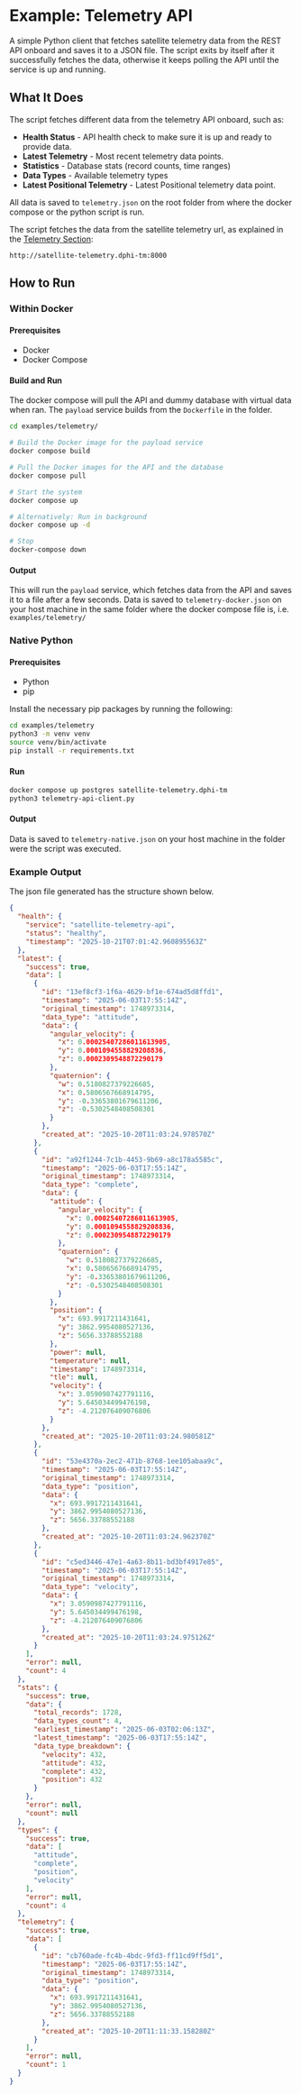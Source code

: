 # Example: Telemetry API

A simple Python client that fetches satellite telemetry data from the REST API onboard and saves it to a JSON file. The script exits by itself after it successfully fetches the data, otherwise it keeps polling the API until the service is up and running.

## What It Does

The script fetches different data from the telemetry API onboard, such as:

- **Health Status** - API health check to make sure it is up and ready to provide data.
- **Latest Telemetry** - Most recent telemetry data points.
- **Statistics** - Database stats (record counts, time ranges)
- **Data Types** - Available telemetry types
- **Latest Positional Telemetry** - Latest Positional telemetry data point.

All data is saved to `telemetry.json` on the root folder from where the docker compose or the python script is run.

The script fetches the data from the satellite telemetry url, as explained in the [Telemetry Section](2-specs/1-telemetry.md):

```
http://satellite-telemetry.dphi-tm:8000
```

## How to Run

### Within Docker

#### Prerequisites

- Docker
- Docker Compose

#### Build and Run

The docker compose will pull the API and dummy database with virtual data when ran. The `payload` service builds from the `Dockerfile` in the folder.

```bash
cd examples/telemetry/

# Build the Docker image for the payload service
docker compose build

# Pull the Docker images for the API and the database
docker compose pull

# Start the system
docker compose up

# Alternatively: Run in background
docker compose up -d

# Stop
docker-compose down
```

#### Output

This will run the `payload` service, which fetches data from the API and saves it to a file after a few seconds. Data is saved to `telemetry-docker.json` on your host machine in the same folder where the docker compose file is, i.e. `examples/telemetry/`

### Native Python

#### Prerequisites

- Python
- pip

Install the necessary pip packages by running the following:

```bash
cd examples/telemetry
python3 -m venv venv
source venv/bin/activate
pip install -r requirements.txt
```

#### Run

```bash
docker compose up postgres satellite-telemetry.dphi-tm
python3 telemetry-api-client.py
```

#### Output

Data is saved to `telemetry-native.json` on your host machine in the folder were the script was executed.

### Example Output

The json file generated has the structure shown below.

```json
{
  "health": {
    "service": "satellite-telemetry-api",
    "status": "healthy",
    "timestamp": "2025-10-21T07:01:42.960895563Z"
  },
  "latest": {
    "success": true,
    "data": [
      {
        "id": "13ef8cf3-1f6a-4629-bf1e-674ad5d8ffd1",
        "timestamp": "2025-06-03T17:55:14Z",
        "original_timestamp": 1748973314,
        "data_type": "attitude",
        "data": {
          "angular_velocity": {
            "x": 0.00025407286011613905,
            "y": 0.0001094558829208836,
            "z": 0.0002309548872290179
          },
          "quaternion": {
            "w": 0.5180827379226685,
            "x": 0.5806567668914795,
            "y": -0.33653801679611206,
            "z": -0.5302548408508301
          }
        },
        "created_at": "2025-10-20T11:03:24.978570Z"
      },
      {
        "id": "a92f1244-7c1b-4453-9b69-a8c178a5585c",
        "timestamp": "2025-06-03T17:55:14Z",
        "original_timestamp": 1748973314,
        "data_type": "complete",
        "data": {
          "attitude": {
            "angular_velocity": {
              "x": 0.00025407286011613905,
              "y": 0.0001094558829208836,
              "z": 0.0002309548872290179
            },
            "quaternion": {
              "w": 0.5180827379226685,
              "x": 0.5806567668914795,
              "y": -0.33653801679611206,
              "z": -0.5302548408508301
            }
          },
          "position": {
            "x": 693.9917211431641,
            "y": 3862.9954080527136,
            "z": 5656.33788552188
          },
          "power": null,
          "temperature": null,
          "timestamp": 1748973314,
          "tle": null,
          "velocity": {
            "x": 3.0590987427791116,
            "y": 5.645034499476198,
            "z": -4.212076409076806
          }
        },
        "created_at": "2025-10-20T11:03:24.980581Z"
      },
      {
        "id": "53e4370a-2ec2-471b-8768-1ee105abaa9c",
        "timestamp": "2025-06-03T17:55:14Z",
        "original_timestamp": 1748973314,
        "data_type": "position",
        "data": {
          "x": 693.9917211431641,
          "y": 3862.9954080527136,
          "z": 5656.33788552188
        },
        "created_at": "2025-10-20T11:03:24.962370Z"
      },
      {
        "id": "c5ed3446-47e1-4a63-8b11-bd3bf4917e85",
        "timestamp": "2025-06-03T17:55:14Z",
        "original_timestamp": 1748973314,
        "data_type": "velocity",
        "data": {
          "x": 3.0590987427791116,
          "y": 5.645034499476198,
          "z": -4.212076409076806
        },
        "created_at": "2025-10-20T11:03:24.975126Z"
      }
    ],
    "error": null,
    "count": 4
  },
  "stats": {
    "success": true,
    "data": {
      "total_records": 1728,
      "data_types_count": 4,
      "earliest_timestamp": "2025-06-03T02:06:13Z",
      "latest_timestamp": "2025-06-03T17:55:14Z",
      "data_type_breakdown": {
        "velocity": 432,
        "attitude": 432,
        "complete": 432,
        "position": 432
      }
    },
    "error": null,
    "count": null
  },
  "types": {
    "success": true,
    "data": [
      "attitude",
      "complete",
      "position",
      "velocity"
    ],
    "error": null,
    "count": 4
  },
  "telemetry": {
    "success": true,
    "data": [
      {
        "id": "cb760ade-fc4b-4bdc-9fd3-ff11cd9ff5d1",
        "timestamp": "2025-06-03T17:55:14Z",
        "original_timestamp": 1748973314,
        "data_type": "position",
        "data": {
          "x": 693.9917211431641,
          "y": 3862.9954080527136,
          "z": 5656.33788552188
        },
        "created_at": "2025-10-20T11:11:33.158280Z"
      }
    ],
    "error": null,
    "count": 1
  }
}
```
